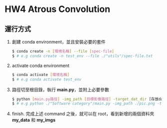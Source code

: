 # HW4 Atrous Convolution

## 運行方式

1.	創建 conda environment，並且安裝必要的套件

	```bash
	$ conda create -n [環境名稱] --file [spec-file]
	$ # e.g conda create -n test_env --file ./"utils"/spec-file.txt
	```

2.	activate conda environment

	```bash
	$ conda activate [環境名稱]
	$ # e.g conda activate test_env
	```

3.	路徑切至根目錄，執行 **main.py**，並附上必要參數
	
	```bash
	$ python [main.py路徑] -img_path [目標影像路徑] -target_dat_dir [存放dat file的資料夾路徑] -target_img_dir [存放軟體驗證的影像資料夾路徑]
	$ # e.g python ./"Software category"/main.py -img_path ./pic.png -target_dat_dir ./my_data/ -target_img_dir ./my_imgs/
	```

4.	finish. 完成上述 command 之後，就可以在 root，看到新增的兩個資料夾 **my_data** 和 **my_imgs**